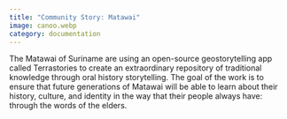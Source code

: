 ```yaml
---
title: "Community Story: Matawai"
image: canoo.webp
category: documentation
---
```


The Matawai of Suriname are using an open-source geostorytelling app called Terrastories to create an extraordinary repository of traditional knowledge through oral history storytelling. The goal of the work is to ensure that future generations of Matawai will be able to learn about their history, culture, and identity in the way that their people always have: through the words of the elders.

<app-button :color="true" localUrl=":8086/all/https://www.earthdefenderstoolkit.com/community/matawai-place-based-storytelling-in-suriname/" text="Matawai story"></app-button>
